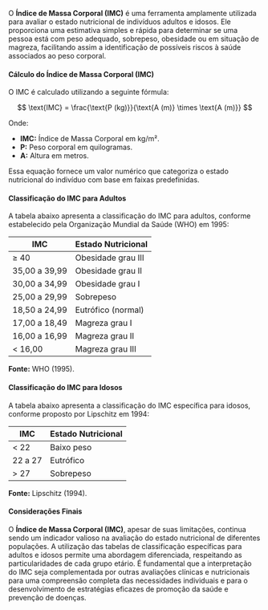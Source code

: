 O **Índice de Massa Corporal (IMC)** é uma ferramenta amplamente utilizada para avaliar o estado nutricional de indivíduos adultos e idosos. Ele proporciona uma estimativa simples e rápida para determinar se uma pessoa está com peso adequado, sobrepeso, obesidade ou em situação de magreza, facilitando assim a identificação de possíveis riscos à saúde associados ao peso corporal.

#### **Cálculo do Índice de Massa Corporal (IMC)**

O IMC é calculado utilizando a seguinte fórmula:

$$
\text{IMC} = \frac{\text{P (kg)}}{\text{A (m)} \times \text{A (m)}}
$$

Onde:
- **IMC:** Índice de Massa Corporal em kg/m².
- **P:** Peso corporal em quilogramas.
- **A:** Altura em metros.

Essa equação fornece um valor numérico que categoriza o estado nutricional do indivíduo com base em faixas predefinidas.

#### **Classificação do IMC para Adultos**

A tabela abaixo apresenta a classificação do IMC para adultos, conforme estabelecido pela Organização Mundial da Saúde (WHO) em 1995:

| **IMC**            | **Estado Nutricional** |
|--------------------|------------------------|
| ≥ 40               | Obesidade grau III     |
| 35,00 a 39,99      | Obesidade grau II      |
| 30,00 a 34,99      | Obesidade grau I       |
| 25,00 a 29,99      | Sobrepeso              |
| 18,50 a 24,99      | Eutrófico (normal)     |
| 17,00 a 18,49      | Magreza grau I         |
| 16,00 a 16,99      | Magreza grau II        |
| < 16,00            | Magreza grau III       |

**Fonte:** WHO (1995).

#### **Classificação do IMC para Idosos**

A tabela abaixo apresenta a classificação do IMC específica para idosos, conforme proposto por Lipschitz em 1994:

| **IMC**            | **Estado Nutricional** |
|--------------------|------------------------|
| < 22               | Baixo peso             |
| 22 a 27            | Eutrófico              |
| > 27               | Sobrepeso              |

**Fonte:** Lipschitz (1994).

#### **Considerações Finais**

O **Índice de Massa Corporal (IMC)**, apesar de suas limitações, continua sendo um indicador valioso na avaliação do estado nutricional de diferentes populações. A utilização das tabelas de classificação específicas para adultos e idosos permite uma abordagem diferenciada, respeitando as particularidades de cada grupo etário. É fundamental que a interpretação do IMC seja complementada por outras avaliações clínicas e nutricionais para uma compreensão completa das necessidades individuais e para o desenvolvimento de estratégias eficazes de promoção da saúde e prevenção de doenças.